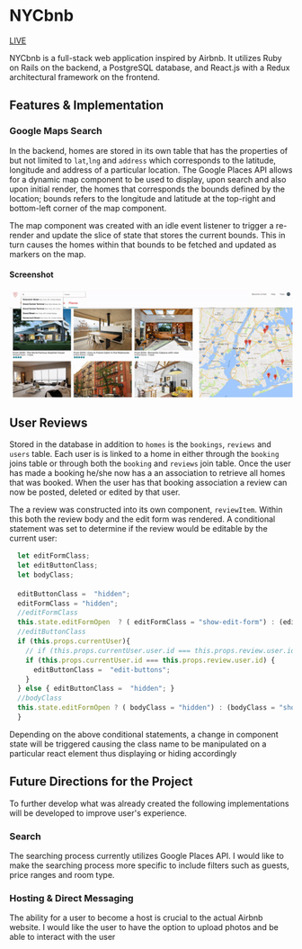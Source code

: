 # NYCbnb

[LIVE][heroku]

[heroku]: http://nyc-bnb.herokuapp.com/#/

NYCbnb is a full-stack web application inspired by Airbnb. It utilizes Ruby on Rails on the backend, a PostgreSQL database, and React.js with a Redux architectural framework on the frontend.  

## Features & Implementation


### Google Maps Search

  In the backend, homes are stored in its own table that has the properties of but not limited to `lat`,`lng` and `address` which corresponds to the latitude, longitude and address of a particular location. The Google Places API allows for a dynamic map component to be used to display, upon search and also upon initial render, the homes that corresponds the bounds defined by the location; bounds refers to the longitude and latitude at the top-right and bottom-left corner of the map component.

  The map component was created with an idle event listener to trigger a re-render and update the slice of state that stores the current bounds. This in turn causes the homes within that bounds to be fetched and updated as markers on the map.

#### Screenshot
  ![image of google search](docs/google_api_gif.gif)

## User Reviews

  Stored in the database in addition to `homes` is the `bookings`, `reviews` and `users` table. Each user is is linked to a home in either through the `booking` joins table or through both the `booking` and `reviews` join table. Once the user has made a booking he/she now has a an association to retrieve all homes that was booked. When the user has that booking association a review can now be posted, deleted or edited by that user.

  The a review was constructed into its own component, `reviewItem`. Within this both the review body and the edit form was rendered. A conditional statement was set to determine if the review would be editable by the current user:

```javascript
  let editFormClass;
  let editButtonClass;
  let bodyClass;

  editButtonClass =  "hidden";
  editFormClass = "hidden";
  //editFormClass
  this.state.editFormOpen  ? ( editFormClass = "show-edit-form") : (editFormClass = "hidden")
  //editButtonClass
  if (this.props.currentUser){
    // if (this.props.currentUser.user.id === this.props.review.user.id) {
    if (this.props.currentUser.id === this.props.review.user.id) {
      editButtonClass =  "edit-buttons";
    }
  } else { editButtonClass =  "hidden"; }
  //bodyClass
  this.state.editFormOpen ? ( bodyClass = "hidden") : (bodyClass = "show-body")
  }
```

  Depending on the above conditional statements, a change in component state will be triggered causing the class name to be manipulated on a particular react element thus displaying or hiding accordingly




## Future Directions for the Project

To further develop what was already created the following implementations will be developed to improve user's experience.

### Search

The searching process currently utilizes Google Places API. I would like to make the searching process more specific to include filters such as guests, price ranges and room type.

### Hosting & Direct Messaging

The ability for a user to become a host is crucial to the actual Airbnb website. I would like the user to have the option to upload photos and be able to interact with the user
